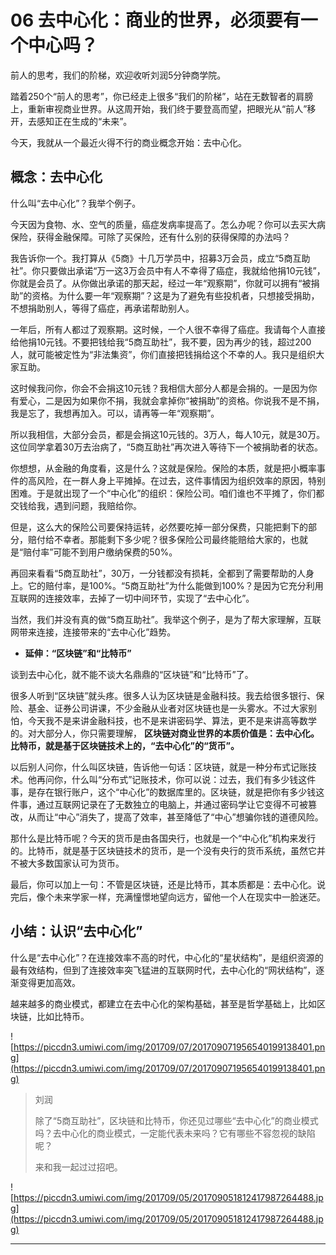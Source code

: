 # 06 去中心化：商业的世界，必须要有一个中心吗？

前人的思考，我们的阶梯，欢迎收听刘润5分钟商学院。

踏着250个“前人的思考”，你已经走上很多“我们的阶梯”，站在无数智者的肩膀上，重新审视商业世界。从这周开始，我们终于要登高而望，把眼光从“前人”移开，去感知正在生成的“未来”。

今天，我就从一个最近火得不行的商业概念开始：去中心化。

## 概念：去中心化

什么叫“去中心化”？我举个例子。

今天因为食物、水、空气的质量，癌症发病率提高了。怎么办呢？你可以去买大病保险，获得金融保障。可除了买保险，还有什么别的获得保障的办法吗？

我告诉你一个。我打算从《5商》十几万学员中，招募3万会员，成立“5商互助社”。你只要做出承诺“万一这3万会员中有人不幸得了癌症，我就给他捐10元钱”，你就是会员了。从你做出承诺的那天起，经过一年“观察期”，你就可以拥有“被捐助”的资格。为什么要一年“观察期”？这是为了避免有些投机者，只想接受捐助，不想捐助别人，等得了癌症，再承诺帮助别人。

一年后，所有人都过了观察期。这时候，一个人很不幸得了癌症。我请每个人直接给他捐10元钱。不要把钱给我“5商互助社”，我不要，因为再少的钱，超过200人，就可能被定性为“非法集资”，你们直接把钱捐给这个不幸的人。我只是组织大家互助。

这时候我问你，你会不会捐这10元钱？我相信大部分人都是会捐的。一是因为你有爱心，二是因为如果你不捐，我就会拿掉你“被捐助”的资格。你说我不是不捐，我是忘了，我想再加入。可以，请再等一年“观察期”。

所以我相信，大部分会员，都是会捐这10元钱的。3万人，每人10元，就是30万。这位同学拿着30万去治病了，“5商互助社”再次进入等待下一个被捐助者的状态。

你想想，从金融的角度看，这是什么？这就是保险。保险的本质，就是把小概率事件的高风险，在一群人身上平摊掉。在过去，这件事情因为组织效率的原因，特别困难。于是就出现了一个“中心化”的组织：保险公司。咱们谁也不平摊了，你们都交钱给我，遇到问题，我赔给你。

但是，这么大的保险公司要保持运转，必然要吃掉一部分保费，只能把剩下的部分，赔付给不幸者。那能剩下多少呢？很多保险公司最终能赔给大家的，也就是“赔付率”可能不到用户缴纳保费的50%。

再回来看看“5商互助社”，30万，一分钱都没有损耗，全都到了需要帮助的人身上。它的赔付率，是100%。“5商互助社”为什么能做到100%？是因为它充分利用互联网的连接效率，去掉了一切中间环节，实现了“去中心化”。

当然，我们并没有真的做“5商互助社”。我举这个例子，是为了帮大家理解，互联网带来连接，连接带来的“去中心化”趋势。

* **延伸：“区块链”和“比特币”** 

谈到去中心化，就不能不谈大名鼎鼎的“区块链”和“比特币”了。 

很多人听到“区块链”就头疼。很多人认为区块链是金融科技。我去给很多银行、保险、基金、证券公司讲课，不少金融从业者对区块链也是一头雾水。不过大家别怕，今天我不是来讲金融科技，也不是来讲密码学、算法，更不是来讲高等数学的。对大部分人，你只需要理解， **区块链对商业世界的本质价值是：去中心化。比特币，就是基于区块链技术上的，“去中心化”的“货币”。**

以后别人问你，什么叫区块链，告诉他一句话：区块链，就是一种分布式记账技术。他再问你，什么叫“分布式”记账技术，你可以说：过去，我们有多少钱这件事，是存在银行账户，这个“中心化”的数据库里的。区块链，就是把你有多少钱这件事，通过互联网记录在了无数独立的电脑上，并通过密码学让它变得不可被篡改，从而让“中心”消失了，提高了效率，甚至降低了“中心”想骗你钱的道德风险。

那什么是比特币呢？今天的货币是由各国央行，也就是一个“中心化”机构来发行的。比特币，就是基于区块链技术的货币，是一个没有央行的货币系统，虽然它并不被大多数国家认可为货币。

最后，你可以加上一句：不管是区块链，还是比特币，其本质都是：去中心化。说完后，像个未来学家一样，充满憧憬地望向远方，留他一个人在现实中一脸迷茫。

## 小结：认识“去中心化”

什么是“去中心化”？在连接效率不高的时代，中心化的“星状结构”，是组织资源的最有效结构，但到了连接效率突飞猛进的互联网时代，去中心化的“网状结构”，逐渐变得更加高效。

越来越多的商业模式，都建立在去中心化的架构基础，甚至是哲学基础上，比如区块链，比如比特币。

![https://piccdn3.umiwi.com/img/201709/07/201709071956540199138401.png](https://piccdn3.umiwi.com/img/201709/07/201709071956540199138401.png)

> 刘润
> 
> 除了“5商互助社”，区块链和比特币，你还见过哪些“去中心化”的商业模式吗？去中心化的商业模式，一定能代表未来吗？它有哪些不容忽视的缺陷呢？
> 
> 来和我一起过过招吧。

![https://piccdn3.umiwi.com/img/201709/05/201709051812417987264488.jpg](https://piccdn3.umiwi.com/img/201709/05/201709051812417987264488.jpg)

---
